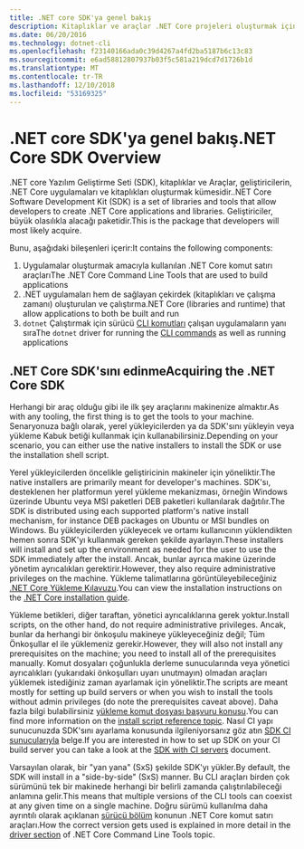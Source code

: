 ```yaml
---
title: .NET core SDK'ya genel bakış
description: Kitaplıklar ve araçlar .NET Core projeleri oluşturmak için kullanılan bir dizi olan .NET Core SDK hakkında bilgi edinin.
ms.date: 06/20/2016
ms.technology: dotnet-cli
ms.openlocfilehash: f23140166ada0c39d4267a4fd2ba5187b6c13c83
ms.sourcegitcommit: e6ad58812807937b03f5c581a219dcd7d1726b1d
ms.translationtype: MT
ms.contentlocale: tr-TR
ms.lasthandoff: 12/10/2018
ms.locfileid: "53169325"
---
```

# <a name="net-core-sdk-overview"></a><span data-ttu-id="3db60-103">.NET core SDK'ya genel bakış</span><span class="sxs-lookup"><span data-stu-id="3db60-103">.NET Core SDK Overview</span></span>

<span data-ttu-id="3db60-104">.NET core Yazılım Geliştirme Seti (SDK), kitaplıklar ve Araçlar, geliştiricilerin, .NET Core uygulamaları ve kitaplıkları oluşturmak kümesidir.</span><span class="sxs-lookup"><span data-stu-id="3db60-104">.NET Core Software Development Kit (SDK) is a set of libraries and tools that allow developers to create .NET Core applications and libraries.</span></span> <span data-ttu-id="3db60-105">Geliştiriciler, büyük olasılıkla alacağı paketidir.</span><span class="sxs-lookup"><span data-stu-id="3db60-105">This is the package that developers will most likely acquire.</span></span> 

<span data-ttu-id="3db60-106">Bunu, aşağıdaki bileşenleri içerir:</span><span class="sxs-lookup"><span data-stu-id="3db60-106">It contains the following components:</span></span>

1. <span data-ttu-id="3db60-107">Uygulamalar oluşturmak amacıyla kullanılan .NET Core komut satırı araçları</span><span class="sxs-lookup"><span data-stu-id="3db60-107">The .NET Core Command Line Tools that are used to build applications</span></span>
2. <span data-ttu-id="3db60-108">.NET uygulamaları hem de sağlayan çekirdek (kitaplıkları ve çalışma zamanı) oluşturulan ve çalıştırma</span><span class="sxs-lookup"><span data-stu-id="3db60-108">.NET Core (libraries and runtime) that allow applications to both be built and run</span></span>
3. <span data-ttu-id="3db60-109">`dotnet` Çalıştırmak için sürücü [CLI komutları](tools/index.md) çalışan uygulamaların yanı sıra</span><span class="sxs-lookup"><span data-stu-id="3db60-109">The `dotnet` driver for running the [CLI commands](tools/index.md) as well as running applications</span></span>

## <a name="acquiring-the-net-core-sdk"></a><span data-ttu-id="3db60-110">.NET Core SDK'sını edinme</span><span class="sxs-lookup"><span data-stu-id="3db60-110">Acquiring the .NET Core SDK</span></span>
<span data-ttu-id="3db60-111">Herhangi bir araç olduğu gibi ile ilk şey araçlarını makinenize almaktır.</span><span class="sxs-lookup"><span data-stu-id="3db60-111">As with any tooling, the first thing is to get the tools to your machine.</span></span> <span data-ttu-id="3db60-112">Senaryonuza bağlı olarak, yerel yükleyicilerden ya da SDK'sını yükleyin veya yükleme Kabuk betiği kullanmak için kullanabilirsiniz.</span><span class="sxs-lookup"><span data-stu-id="3db60-112">Depending on your scenario, you can either use the native installers to install the SDK or use the installation shell script.</span></span>

<span data-ttu-id="3db60-113">Yerel yükleyicilerden öncelikle geliştiricinin makineler için yöneliktir.</span><span class="sxs-lookup"><span data-stu-id="3db60-113">The native installers are primarily meant for developer's machines.</span></span> <span data-ttu-id="3db60-114">SDK'sı, desteklenen her platformun yerel yükleme mekanizması, örneğin Windows üzerinde Ubuntu veya MSI paketleri DEB paketleri kullanılarak dağıtılır.</span><span class="sxs-lookup"><span data-stu-id="3db60-114">The SDK is distributed using each supported platform's native install mechanism, for instance DEB packages on Ubuntu or MSI bundles on Windows.</span></span> <span data-ttu-id="3db60-115">Bu yükleyicilerden yükleyecek ve ortamı kullanıcının yüklendikten hemen sonra SDK'yı kullanmak gereken şekilde ayarlayın.</span><span class="sxs-lookup"><span data-stu-id="3db60-115">These installers will install and set up the environment as needed for the user to use the SDK immediately after the install.</span></span> <span data-ttu-id="3db60-116">Ancak, bunlar ayrıca makine üzerinde yönetim ayrıcalıkları gerektirir.</span><span class="sxs-lookup"><span data-stu-id="3db60-116">However, they also require administrative privileges on the machine.</span></span> <span data-ttu-id="3db60-117">Yükleme talimatlarına görüntüleyebileceğiniz [.NET Core Yükleme Kılavuzu](https://aka.ms/dotnetcoregs).</span><span class="sxs-lookup"><span data-stu-id="3db60-117">You can view the installation instructions on the [.NET Core installation guide](https://aka.ms/dotnetcoregs).</span></span>

<span data-ttu-id="3db60-118">Yükleme betikleri, diğer taraftan, yönetici ayrıcalıklarına gerek yoktur.</span><span class="sxs-lookup"><span data-stu-id="3db60-118">Install scripts, on the other hand, do not require administrative privileges.</span></span> <span data-ttu-id="3db60-119">Ancak, bunlar da herhangi bir önkoşulu makineye yükleyeceğiniz değil; Tüm Önkoşullar el ile yüklemeniz gerekir.</span><span class="sxs-lookup"><span data-stu-id="3db60-119">However, they will also not install any prerequisites on the machine; you need to install all of the prerequisites manually.</span></span> <span data-ttu-id="3db60-120">Komut dosyaları çoğunlukla derleme sunucularında veya yönetici ayrıcalıkları (yukarıdaki önkoşulları uyarı unutmayın) olmadan araçları yüklemek istediğiniz zaman ayarlamak için yöneliktir.</span><span class="sxs-lookup"><span data-stu-id="3db60-120">The scripts are meant mostly for setting up build servers or when you wish to install the tools without admin privileges (do note the prerequisites caveat above).</span></span> <span data-ttu-id="3db60-121">Daha fazla bilgi bulabilirsiniz [yükleme komut dosyası başvuru konusu](tools/dotnet-install-script.md).</span><span class="sxs-lookup"><span data-stu-id="3db60-121">You can find more information on the [install script reference topic](tools/dotnet-install-script.md).</span></span> <span data-ttu-id="3db60-122">Nasıl CI yapı sunucunuzda SDK'sını ayarlama konusunda ilgileniyorsanız göz atın [SDK CI sunucularıyla](tools/using-ci-with-cli.md) belge.</span><span class="sxs-lookup"><span data-stu-id="3db60-122">If you are interested in how to set up SDK on your CI build server you can take a look at the [SDK with CI servers](tools/using-ci-with-cli.md) document.</span></span>

<span data-ttu-id="3db60-123">Varsayılan olarak, bir "yan yana" (SxS) şekilde SDK'yı yükler.</span><span class="sxs-lookup"><span data-stu-id="3db60-123">By default, the SDK will install in a "side-by-side" (SxS) manner.</span></span> <span data-ttu-id="3db60-124">Bu CLI araçları birden çok sürümünü tek bir makinede herhangi bir belirli zamanda çalıştırılabileceği anlamına gelir.</span><span class="sxs-lookup"><span data-stu-id="3db60-124">This means that multiple versions of the CLI tools can coexist at any given time on a single machine.</span></span> <span data-ttu-id="3db60-125">Doğru sürümü kullanılma daha ayrıntılı olarak açıklanan [sürücü bölüm](tools/index.md#driver) konunun .NET Core komut satırı araçları.</span><span class="sxs-lookup"><span data-stu-id="3db60-125">How the correct version gets used is explained in more detail in the [driver section](tools/index.md#driver) of .NET Core Command Line Tools topic.</span></span>